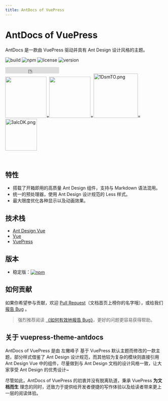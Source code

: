 ```yaml
---
title: AntDocs of VuePress
---
```


# AntDocs of VuePress

<!-- <a-alert type="success">
  <span slot="message">
    好消息~我们已经着手准备 AntDocs V2.0 啦！最新开发进度可点击右侧查看哦： <a href="https://web.banlikanban.com/kanban/5f390691d9d7b14491180f69/" target="_blank">查看开发进度</a>
  </span>
</a-alert> -->

<!-- <a-divider dashed /> -->

AntDocs 是一款由 VuePress 驱动并具有 Ant Design 设计风格的主题。

![build](https://img.shields.io/badge/build-passing-brightgreen?style=flat-square)
![npm](https://img.shields.io/npm/dt/vuepress-theme-antdocs?style=flat-square&color=red)
![license](https://img.shields.io/github/license/zpfz/vuepress-theme-antdocs?style=flat-square)
![version](https://img.shields.io/npm/v/vuepress-theme-antdocs?style=flat-square)
<iframe class="reset-iframe" src="https://ghbtns.com/github-btn.html?user=zpfz&repo=vuepress-theme-antdocs&type=star&count=true" frameborder="0" scrolling="0" width="170px" height="20px"></iframe>

<div class="reset-mobile-brand">
<img width="130" src="https://gw.alipayobjects.com/zos/rmsportal/KDpgvguMpGfqaHPjicRK.svg"><span class="sign">+</span><img width="130" src="https://cn.vuejs.org/images/logo.png"><span class="sign">+</span><img src="https://s2.ax1x.com/2020/02/04/1DsmTO.png" alt="1DsmTO.png" width="140"/><span class="sign">=</span><span class="reset-mobile-brand-4"><img src="https://s2.ax1x.com/2020/02/27/3aIcDK.png" width="100" alt="3aIcDK.png" /></span>
</div>

<p>&nbsp; </p>

<!-- <a-alert type="warning" showIcon>
  <span slot="description">
    由于现阶段处于比较尴尬的过渡期（Vitepress 与 Vue 3.0 的诞生），所以 Antdocs 2.0 的开发将延迟~抱歉啦！
  </span>
</a-alert> -->

## 特性

- 搭载了开箱即用的高质量 Ant Design 组件，支持与 Markdown 语法混用。
- 统一的预处理器，使用 Ant Design 设计规范的 Less 样式。
- 最大限度优化各种显示以及动画效果。

<p></p>

## 技术栈

- [Ant Design Vue](https://antdv.com/)
- [Vue](https://cn.vuejs.org/)
- [VuePress](https://vuepress.vuejs.org/zh/)

<p></p>

## 版本

- 稳定版：<a href="https://www.npmjs.com/package/vuepress-theme-antdocs" target="_blank" style="vertical-align: bottom;"><img alt="npm" src="https://img.shields.io/npm/v/vuepress-theme-antdocs?style=flat-square"></a>

<p></p>

## 如何贡献

如果你希望参与贡献，欢迎 [Pull Request](https://github.com/zpfz/vuepress-theme-antdocs/pulls)（文档首页上榜你的名字哦），或给我们 [报告 Bug](https://github.com/zpfz/vuepress-theme-antdocs/issues) 。

> 强烈推荐阅读 [《如何有效地报告 Bug》](https://www.chiark.greenend.org.uk/~sgtatham/bugs-cn.html)，更好的问题更容易获得帮助。

<p></p>

## 关于 vuepress-theme-antdocs

AntDocs of VuePress 是由 左撇峰子 基于 VuePress 默认主题而修改的一款主题，部分样式借鉴了 Ant Design 设计规范，而其他较为复杂的模块则直接引用 Ant Design Vue 中的组件，尽量做到与 Ant Design 文档的设计风格一致，让大家享受 Ant Design 的优秀设计~

尽管如此，AntDocs of VuePress 的初衷并没有脱离轨道，秉承 VuePress **为文档而生** 理念的同时，还致力于提供给开发者便捷的写作体验以及给读者带来更上一层的阅读体验。

<style>
  .reset-iframe{
    vertical-align: middle;
  }
</style>



